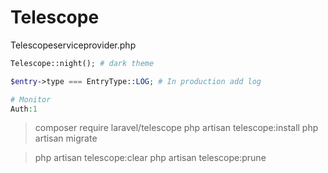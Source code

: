 # Telescope

Telescopeserviceprovider.php

```php
Telescope::night(); # dark theme

$entry->type === EntryType::LOG; # In production add log

# Monitor
Auth:1
```

> composer require laravel/telescope
> php artisan telescope:install
> php artisan migrate

> php artisan telescope:clear
> php artisan telescope:prune
